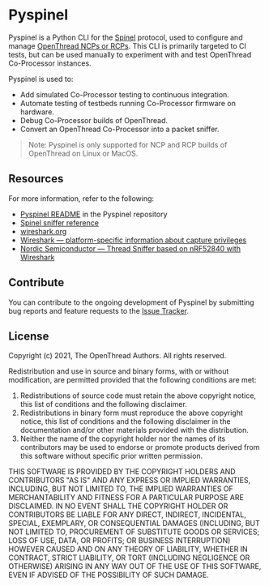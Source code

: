 # Pyspinel

Pyspinel is a Python CLI for the [Spinel](https://openthread.io/platforms/co-processor#spinel_protocol) protocol, used to
configure and manage [OpenThread NCPs or RCPs](https://openthread.io/platforms/co-processor). This CLI is primarily
targeted to CI tests, but can be used manually to experiment with and test
OpenThread Co-Processor instances.

Pyspinel is used to:

*   Add simulated Co-Processor testing to continuous integration.
*   Automate testing of testbeds running Co-Processor firmware on hardware.
*   Debug Co-Processor builds of OpenThread.
*   Convert an OpenThread Co-Processor into a packet sniffer.

> Note: Pyspinel is only supported for NCP and RCP builds of OpenThread on Linux
or MacOS.

## Resources

For more information, refer to the following:

*   [Pyspinel README](https://github.com/openthread/pyspinel/blob/master/README.md) in the Pyspinel repository
*   [Spinel sniffer
    reference](https://github.com/openthread/pyspinel/tree/master/SNIFFER.md)
*   [wireshark.org](https://www.wireshark.org/)
*   [Wireshark &mdash; platform-specific information about capture
    privileges](https://wiki.wireshark.org/CaptureSetup/CapturePrivileges)
*   [Nordic Semiconductor &mdash; Thread Sniffer based on nRF52840 with
    Wireshark](https://www.nordicsemi.com/Software-and-tools/Development-Tools/nRF-Sniffer-for-802154)

## Contribute

You can contribute to the ongoing development of Pyspinel by submitting bug
reports and feature requests to the [Issue Tracker](https://github.com/openthread/pyspinel/issues).

## License

Copyright (c) 2021, The OpenThread Authors.
All rights reserved.

Redistribution and use in source and binary forms, with or without
modification, are permitted provided that the following conditions are met:
1. Redistributions of source code must retain the above copyright
   notice, this list of conditions and the following disclaimer.
2. Redistributions in binary form must reproduce the above copyright
   notice, this list of conditions and the following disclaimer in the
   documentation and/or other materials provided with the distribution.
3. Neither the name of the copyright holder nor the
   names of its contributors may be used to endorse or promote products
   derived from this software without specific prior written permission.

THIS SOFTWARE IS PROVIDED BY THE COPYRIGHT HOLDERS AND CONTRIBUTORS "AS IS"
AND ANY EXPRESS OR IMPLIED WARRANTIES, INCLUDING, BUT NOT LIMITED TO, THE
IMPLIED WARRANTIES OF MERCHANTABILITY AND FITNESS FOR A PARTICULAR PURPOSE
ARE DISCLAIMED. IN NO EVENT SHALL THE COPYRIGHT HOLDER OR CONTRIBUTORS BE
LIABLE FOR ANY DIRECT, INDIRECT, INCIDENTAL, SPECIAL, EXEMPLARY, OR
CONSEQUENTIAL DAMAGES (INCLUDING, BUT NOT LIMITED TO, PROCUREMENT OF
SUBSTITUTE GOODS OR SERVICES; LOSS OF USE, DATA, OR PROFITS; OR BUSINESS
INTERRUPTION) HOWEVER CAUSED AND ON ANY THEORY OF LIABILITY, WHETHER IN
CONTRACT, STRICT LIABILITY, OR TORT (INCLUDING NEGLIGENCE OR OTHERWISE)
ARISING IN ANY WAY OUT OF THE USE OF THIS SOFTWARE, EVEN IF ADVISED OF THE
POSSIBILITY OF SUCH DAMAGE.
